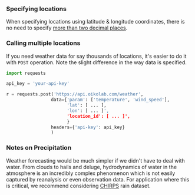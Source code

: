 ### Specifying locations

When specifying locations using latitude & longitude coordinates, there is no need to specify <a href="https://xkcd.com/2170/" target="_blank">more than two decimal places</a>.

### Calling multiple locations

If you need weather data for say thousands of locations, it's easier to do it with `POST` operation. Note the slight difference in the way data is specified.

```py linenums="1"
import requests

api_key = 'your-api-key'

r = requests.post('https://api.oikolab.com/weather',
                 data={'param': ['temperature', 'wind_speed'],
                       'lat': [ ... ],
                       'lon': [ ... ]',
                       'location_id': [ ... ]',
                       }
                 headers={'api-key': api_key}
                 )
```

### Notes on Precipitation

Weather forecasting would be much simpler if we didn't have to deal with water. From clouds to hails and deluge, hydrodynamics of water in the atmosphere is an incredibly complex phenomenon which is not easily captured by reanalysis or even observation data. For application where this is critical, we recommend considering [CHIRPS](https://www.chc.ucsb.edu/data/chirps) rain dataset.

